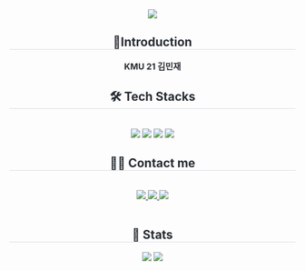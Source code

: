 <div align= "center">
    <img src="https://capsule-render.vercel.app/api?type=waving&color=0:865050,100:cd0e01&height=120&text=Hello!%20World&animation=&fontColor=b72a2a&fontSize=60" />
    </div>
    <div align= "center"> 
    <h2 style="border-bottom: 1px solid #d8dee4; color: #282d33;"> 🤷Introduction </h2>  
    <div style="font-weight: 700; font-size: 15px; text-align: center; color: #282d33;"> KMU 21 김민재 </div> 
    </div>
    <div align= "center">
    <h2 style="border-bottom: 1px solid #d8dee4; color: #282d33;"> 🛠️ Tech Stacks </h2> <br> 
    <div style="margin: 0 auto; text-align: center;" align= "center"> <img src="https://img.shields.io/badge/C++-00599C?style=flat&logo=C%2B%2B&logoColor=white">
          <img src="https://img.shields.io/badge/Git-F05032?style=flat&logo=Git&logoColor=white">
          <img src="https://img.shields.io/badge/Python-3776AB?style=flat&logo=Python&logoColor=white">
          <img src="https://img.shields.io/badge/Java-007396?style=flat&logo=Java&logoColor=white">
          </div>
    </div>
    <div align= "center">
    <h2 style="border-bottom: 1px solid #d8dee4; color: #282d33;"> 🧑‍💻 Contact me </h2> <br> 
    <div align= "center"> <a href=https://www.instagram.com/dlawoct/> <img src="https://img.shields.io/badge/Instagram-E4405F?style=flat&logo=Instagram&logoColor=white&link=https://www.instagram.com/dlawoct/"> </a>
         <a href=https://www.notion.so/2024-S-S-a607934fc8a74fb085d04ee141f43537> <img src="https://img.shields.io/badge/Notion-000000?style=flat&logo=Notion&logoColor=white&link=https://www.notion.so/2024-S-S-a607934fc8a74fb085d04ee141f43537"> </a>
         <a href=mailto:alswo3333@kookmin.ac.kr> <img src="https://img.shields.io/badge/Gmail-EA4335?style=flat&logo=Gmail&logoColor=white&link=mailto:alswo3333@kookmin.ac.kr"> </a>
          </div>  <br> 
    <div align= "center">  </div> 
    </div>
    <div align= "center"> 
    <h2 style="border-bottom: 1px solid #d8dee4; color: #282d33;"> 🏅 Stats </h2> <div align= "center"> <img src="https://github-readme-stats.vercel.app/api?username=Dlawoct&custom_title=Dlawoct's Github Stat&bg_color=180,000000,&title_color=000000&text_color=000000"
        /> <img src="https://github-readme-stats.vercel.app/api/top-langs/?username=Dlawoct&layout=compact&bg_color=180,000000,&title_color=000000&text_color=000000"
          /> </div> 
    </div>
    
